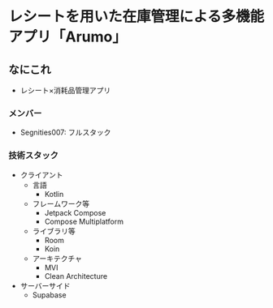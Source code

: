 # レシートを用いた在庫管理による多機能アプリ「Arumo」

## なにこれ

- レシート×消耗品管理アプリ

### メンバー

- Segnities007: フルスタック

### 技術スタック

- クライアント
    - 言語
        - Kotlin
    - フレームワーク等
        - Jetpack Compose
        - Compose Multiplatform
    - ライブラリ等
        - Room
        - Koin
    - アーキテクチャ
        - MVI
        - Clean Architecture
- サーバーサイド
    - Supabase